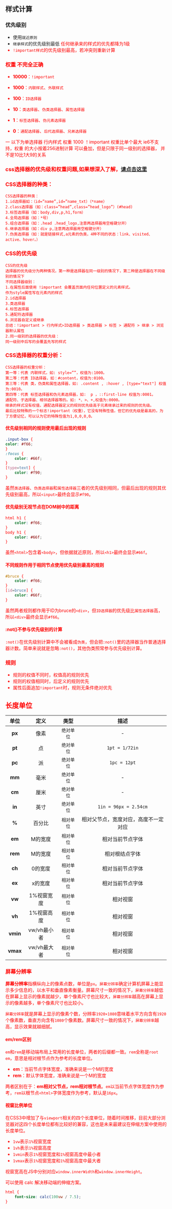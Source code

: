 ##  样式计算

###  优先级别

- 使用`就近原则`
- `继承样式`的优先级别最低 <font color=red>任何继承来的样式的优先都降为1级
- `!important样式`的优先级别最高，若冲突则重新计算

### 权重 不完全正确

- **10000**：`!important`

- **1000**：`内联样式`、`外联样式`

- **100**：`ID选择器`

- **10**：`类选择器`、`伪类选择器`、`属性选择器`

- **1**：`标签选择器`、`伪元素选择器`

- **0**：`通配选择器`、`后代选择器`、`兄弟选择器`

一 以下为单选择器
行内样式 权重 1000
！important 权重比单个最大 ie6不支持，权重 的大小按着256进制计算 可以叠加，但是只限于同一级别的选择器， 并不是10比1大9的关系

### css选择器的优先级和权重问题,如果想深入了解，[请点击这里](/)

### CSS选择器的种类：
```text
CSS选择器的种类：
1.id选择器如：（id=”name”,id=”name_txt）（*name）
2.class选择器（如：class=”head”,class=”head_logo”）(#head)
3.标签选择器（如：body,div,p,h1,form）
4.全局选择器（如：*号）
5.组合选择器（如：.head .head_logo,注意两选择器用空格键分开）
6.继承选择器（如：div p,注意两选择器用空格键分开）
7.伪类选择器（如：就是链接样式,a元素的伪类，4种不同的状态：link、visited、active、hover。）
```
### CSS的优先级
```text
CSS的优先级
选择器的优先级分为两种情况，第一种是选择器在同一级别的情况下，第二种是选择器在不同级别的情况下
不同选择器级别：
1.在属性后面使用 !important 会覆盖页面内任何位置定义的元素样式。
作为style属性写在元素内的样式
2.id选择器
3.类选择器
4.标签选择器
5.通配符选择器
6.浏览器自定义或继承
总结：!important > 行内样式>ID选择器 > 类选择器 > 标签 > 通配符 > 继承 > 浏览器默认属性
2.同一级别的选择器的优先级：
同一级别中后写的会覆盖先写的样式
```

### CSS选择器的权重分析：
```text
CSS选择器的权重分析：
第一等：代表 内联样式，如: style=””，权值为:1000。
第二等：代表 ID选择器，如：#content，权值为:0100。
第三等：代表 类，伪类和属性选择器，如: .content , :hover , [type="text"] 权值为:0010。
第四等：代表 标签选择器和伪元素选择器，如:  p ，::first-line 权值为:0001。
通配符、子选择器、相邻选择器等的。如: *、>、+,权值为:0000。
继承的样式没有权值，通配选择器定义的规则优先级高于元素继承过来的规则的优先级。
最后比较特殊的一个标志!important（权重），它没有特殊性值，但它的优先级是最高的，为了方便记忆，可以认为它的特殊性值为1,0,0,0,0。
```


#### 优先级别相同的规则使用最后出现的规则

```css
.input-box {
color: #f66;
}
:focus {
    color: #66f;
}
[type=text] {
    color: #f90;
}
```

虽然`类选择器`、`伪类选择器`和`属性选择器`三者的优先级别相同，但最后出现的规则其优先级别最高，所以`<input>`最终会显示`#f90`。

#### 优先级别无视节点在DOM树中的距离

```css
html h1 {
    color: #f66;
}
body h1 {
    color: #66f;
}
```

虽然`<html>`包含着`<body>`，但依据就近原则，所以`<h1>`最终会显示`#66f`。

#### 不同规则作用于相同节点使用优先级别最高的规则

```css
#bruce {
    color: #f66;
}
[id=bruce] {
    color: #66f;
}
```

虽然两者规则都作用于ID为bruce的`<div>`，但`ID选择器`的优先级比`属性选择器`高，所以`<div>`最终会显示`#f66`。

#### :not()不参与优先级别的计算

`:not()`在优先级别计算中不会被看成`伪类`，但会把`:not()`里的选择器当作普通选择器计数。简单来说就是忽略`:not()`，其他伪类照常参与优先级别计算。

### 规则

- 规则的权值不同时，权值高的规则优先
- 规则的权值相同时，后定义的规则优先
- 属性后面追加`!important`时，规则无条件绝对优先

## 长度单位

|   单位   |    定义     |    类型    |                 描述                 |
| :------: | :---------: | :--------: | :----------------------------------: |
|  **px**  |    像素     | `绝对单位` |                  -                   |
|  **pt**  |     点      | `绝对单位` |            `1pt = 1/72in`            |
|  **pc**  |     派      | `绝对单位` |             `1pc = 12pt`             |
|  **mm**  |    毫米     | `绝对单位` |                  -                   |
|  **cm**  |    厘米     | `绝对单位` |                  -                   |
|  **in**  |    英寸     | `绝对单位` |        `1in = 96px = 2.54cm`         |
|  **%**   |   百分比    | `相对单位` | 相对父节点，宽度对应，高度不一定对应 |
|  **em**  |   M的宽度   | `相对单位` |           相对当前节点字体           |
| **rem**  |   M的宽度   | `相对单位` |            相对根结点字体            |
|  **ch**  |   0的宽度   | `相对单位` |           相对当前节点字体           |
|  **ex**  |   x的宽度   | `相对单位` |           相对当前节点字体           |
|  **vw**  | 1%视窗宽度  | `相对单位` |               相对视窗               |
|  **vh**  | 1%视窗高度  | `相对单位` |               相对视窗               |
| **vmin** | vw/vh最小者 | `相对单位` |               相对视窗               |
| **vmax** | vw/vh最大者 | `相对单位` |               相对视窗               |

### 屏幕分辨率

**屏幕分辨率**指横纵向上的像素点数，单位是`px`。`屏幕分辨率`确定计算机屏幕上能显示多少信息的，以水平和垂直像素衡量。屏幕尺寸一致的情况下，`屏幕分辨率`越低在屏幕上显示的像素就越少，单个像素尺寸也比较大，`屏幕分辨率`越高在屏幕上显示的像素越多，单个像素尺寸也比较小。

`屏幕分辨率`就是屏幕上显示的像素个数，分辨率`1920×1080`意味着水平方向含有`1920`个像素数，垂直方向含有`1080`个像素数。屏幕尺寸一致的情况下，`屏幕分辨率`越高，显示效果就越细腻。

#### em/rem区别

`em`和`rem`是移动端布局上常用的长度单位，两者的后缀都一致。`rem`全称是`root em`，意思是相对根节点作为参考的长度单位。

- **em**：当前节点字体宽度，准确来说是一个M的宽度
- **rem**：默认字体宽度，准确来说是一个M的宽度

两者区别在于：**em相对父节点，rem相对根节点**。`em`以当前节点字体宽度作为参考，`rem`以根节点`<html>`字体宽度作为参考，默认是`16px`。

#### 视窗比例单位

在CSS3中增加了与`viewport`相关的四个长度单位，随着时间推移，目前大部分浏览器对这四个长度单位都有比较好的兼容，这也是未来最建议在伸缩方案中使用的长度单位。

- `1vw`表示`1%`视窗宽度
- `1vh`表示`1%`视窗高度
- `1vmin`表示`1%`视窗宽度和`1%`视窗高度中最小者
- `1vmax`表示`1%`视窗宽度和`1%`视窗高度中最大者

视窗宽高在JS中分别对应`window.innerWidth`和`window.innerHeight`。

可以使用 calc 解决移动端的伸缩方案。

```css
html {
    font-size: calc(100vw / 7.5);
}
```